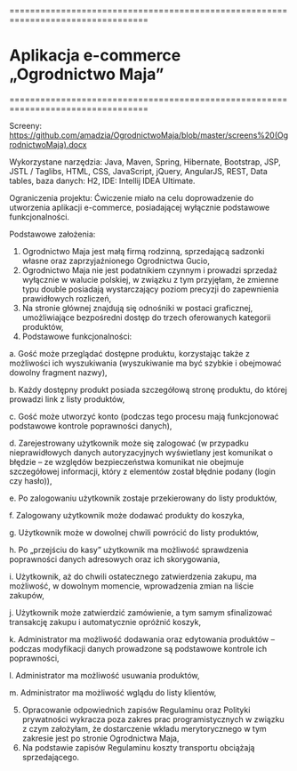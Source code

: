 
=================================================================================

# Aplikacja e-commerce „Ogrodnictwo Maja”

=================================================================================

Screeny: https://github.com/amadzia/OgrodnictwoMaja/blob/master/screens%20(OgrodnictwoMaja).docx 

Wykorzystane narzędzia: 
Java, Maven, Spring, Hibernate, Bootstrap, JSP, JSTL / Taglibs, HTML, CSS, JavaScript, jQuery, AngularJS, REST, Data tables, baza danych: H2, IDE: Intellij IDEA Ultimate. 

Ograniczenia projektu:
Ćwiczenie miało na celu doprowadzenie do utworzenia aplikacji e-commerce, posiadającej wyłącznie podstawowe funkcjonalności. 

Podstawowe założenia: 
1.	Ogrodnictwo Maja jest małą firmą rodzinną, sprzedającą sadzonki własne oraz zaprzyjaźnionego Ogrodnictwa Gucio, 
2.	Ogrodnictwo Maja nie jest podatnikiem czynnym i prowadzi sprzedaż wyłącznie w walucie polskiej, w związku z tym przyjęłam, że zmienne typu double posiadają wystarczający poziom precyzji do zapewnienia prawidłowych rozliczeń,
3.	Na stronie głównej znajdują się odnośniki w postaci graficznej, umożliwiające bezpośredni dostęp do trzech oferowanych kategorii produktów,
4.	Podstawowe funkcjonalności:

a.	Gość może przeglądać dostępne produktu, korzystając także z możliwości ich wyszukiwania (wyszukiwanie ma być szybkie i obejmować dowolny fragment nazwy),

b.	Każdy dostępny produkt posiada szczegółową stronę produktu, do której prowadzi link z listy produktów,

c.	Gość może utworzyć konto (podczas tego procesu mają funkcjonować podstawowe kontrole poprawności danych),

d.	Zarejestrowany użytkownik może się zalogować (w przypadku nieprawidłowych danych autoryzacyjnych wyświetlany jest komunikat o błędzie – ze względów bezpieczeństwa komunikat nie obejmuje szczegółowej informacji, który z elementów został błędnie podany (login czy hasło)),

e.	Po zalogowaniu użytkownik zostaje przekierowany do listy produktów, 

f.	Zalogowany użytkownik może dodawać produkty do koszyka,

g.	Użytkownik może w dowolnej chwili powrócić do listy produktów,

h.	Po „przejściu do kasy” użytkownik ma możliwość sprawdzenia poprawności danych adresowych oraz ich skorygowania, 

i.	Użytkownik, aż do chwili ostatecznego zatwierdzenia zakupu, ma możliwość, w dowolnym momencie, wprowadzenia zmian na liście zakupów,

j.	Użytkownik może zatwierdzić zamówienie, a tym samym sfinalizować transakcję zakupu i automatycznie opróżnić koszyk,

k.	Administrator ma możliwość dodawania oraz edytowania produktów – podczas modyfikacji danych prowadzone są podstawowe kontrole ich poprawności,

l.	Administrator ma możliwość usuwania produktów,

m.	Administrator ma możliwość wglądu do listy klientów,

5.	Opracowanie odpowiednich zapisów Regulaminu oraz Polityki prywatności wykracza poza zakres prac programistycznych w związku z czym założyłam, że dostarczenie wkładu merytorycznego w tym zakresie jest po stronie Ogrodnictwa Maja,
6.	Na podstawie zapisów Regulaminu koszty transportu obciążają sprzedającego.



